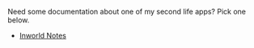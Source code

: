 Need some documentation about one of my second life apps?
Pick one below. 

- [Inworld Notes](cat\secondlife\cat\inworldnotes)